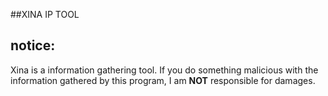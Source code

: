 ##XINA IP TOOL
## notice:
Xina is a information gathering tool. If you do something malicious with the information gathered by this program, I am **NOT** responsible for damages.
[^1]: boxdev0.github.io/xina
